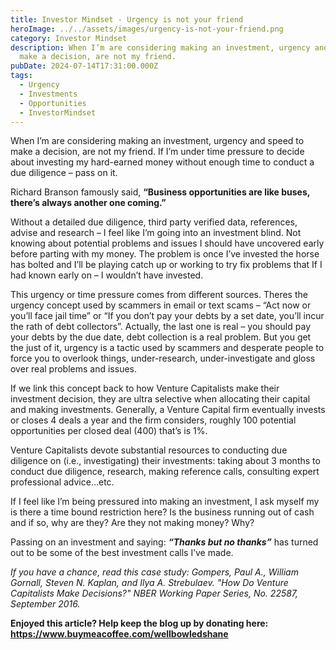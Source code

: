 ```yaml
---
title: Investor Mindset - Urgency is not your friend
heroImage: ../../assets/images/urgency-is-not-your-friend.png
category: Investor Mindset
description: When I’m are considering making an investment, urgency and speed to
  make a decision, are not my friend.
pubDate: 2024-07-14T17:31:00.000Z
tags:
  - Urgency
  - Investments
  - Opportunities
  - InvestorMindset
---
```

When I’m are considering making an investment, urgency and speed to make a decision, are not my friend. If I’m under time pressure to decide about investing my hard-earned money without enough time to conduct a due diligence – pass on it. 

Richard Branson famously said, **“Business opportunities are like buses, there’s always another one coming.”** 

Without a detailed due diligence, third party verified data, references, advise and research – I feel like I’m going into an investment blind. Not knowing about potential problems and issues I should have uncovered early before parting with my money. The problem is once I’ve invested the horse has bolted and I’ll be playing catch up or working to try fix problems that If I had known early on – I wouldn’t have invested.  

This urgency or time pressure comes from different sources. Theres the urgency concept used by scammers in email or text scams – “Act now or you’ll face jail time” or “If you don’t pay your debts by a set date, you’ll incur the rath of debt collectors”.  Actually, the last one is real – you should pay your debts by the due date, debt collection is a real problem. But you get the just of it, urgency is a tactic used by scammers and desperate people to force you to overlook things, under-research, under-investigate and gloss over real problems and issues. 

If we link this concept back to how Venture Capitalists make their investment decision, they are ultra selective when allocating their capital and making investments. Generally, a Venture Capital firm eventually invests or closes 4 deals a year and the firm considers, roughly 100 potential opportunities per closed deal (400) that’s is 1%. 

Venture Capitalists devote substantial resources to conducting due diligence on (i.e., investigating) their investments: taking about 3 months to conduct due diligence, research, making reference calls, consulting expert professional advice…etc. 

If I feel like I’m being pressured into making an investment, I ask myself my is there a time bound restriction here? Is the business running out of cash and if so, why are they? Are they not making money? Why? 

Passing on an investment and saying: ***“Thanks but no thanks”*** has turned out to be some of the best investment calls I’ve made. 

*If you have a chance, read this case study: Gompers, Paul A., William Gornall, Steven N. Kaplan, and Ilya A. Strebulaev. "How Do Venture Capitalists Make Decisions?" NBER Working Paper Series, No. 22587, September 2016.*

**Enjoyed this article? Help keep the blog up by donating here: https://www.buymeacoffee.com/wellbowledshane**

